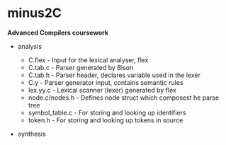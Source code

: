 minus2C
=======

**Advanced Compilers coursework**

* analysis

  * C.flex - Input for the lexical analyser, flex
  * C.tab.c - Parser generated by Bison
  * C.tab.h - Parser header, declares variable used in the lexer
  * C.y - Parser generator input, contains semantic rules
  * lex.yy.c - Lexical scanner (lexer) generated by flex
  * node.c/nodes.h - Defines node struct which composest he parse tree
  * symbol_table.c - For storing and looking up identifiers
  * token.h - For storing and looking up tokens in source

* synthesis
